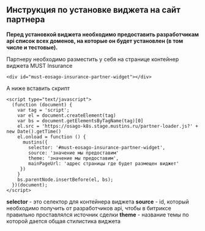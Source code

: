 ## Инструкция по установке виджета на сайт партнера

**Перед установкой виджета необходимо предоставить разработчикам api список всех доменов, на которые он будет установлен (в том числе и тестовые).**

Партнеру необходимо разместить у себя на странице контейнер виджета MUST Insurance

```
<div id="must-eosago-insurance-partner-widget"></div>
```

А ниже вставить скрипт

```
<script type="text/javascript">
  (function (document) {
    var tag = 'script';
    var el = document.createElement(tag)
    var bs = document.getElementsByTagName(tag)[0]
    el.src = 'https://osago-k8s.stage.mustins.ru/partner-loader.js?' + new Date().getTime()
    el.onload = function () {
      mustins({
        selector: '#must-eosago-insurance-partner-widget',
        source: 'значение мы предоставим'
        theme: 'значение мы предоставим',
        mainPageUrl: 'адрес страницы где будет размещен виджет'
     })
    }
    bs.parentNode.insertBefore(el, bs);
  })(document);
</script>
```

**selector** - это селектор для контейнера виджета 
**source** - id, который необходимо получить от разработчиков api, чтобы в битриксе правильно проставлялся источник сделки 
**theme** - название темы по которой дается общая стилистика виджета 

